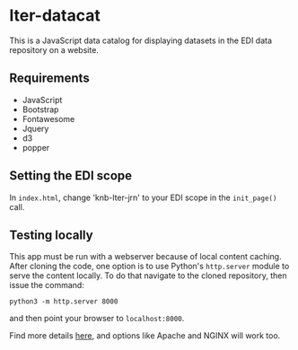# lter-datacat

This is a JavaScript data catalog for displaying datasets in the EDI data
repository on a website.

## Requirements

* JavaScript
* Bootstrap
* Fontawesome
* Jquery
* d3
* popper

## Setting the EDI scope

In `index.html`, change 'knb-lter-jrn' to your EDI scope in the `init_page()`
call.

## Testing locally

This app must be run with a webserver because of local content caching. After cloning the code, one option is to use Python's `http.server` module to serve the content locally. To do that navigate to the cloned repository, then issue the command: 

    python3 -m http.server 8000

and then point your browser to `localhost:8000`.

Find more details [here](https://developer.mozilla.org/en-US/docs/Learn/Common_questions/set_up_a_local_testing_server#running_a_simple_local_http_server), and options like Apache and NGINX will work too.
